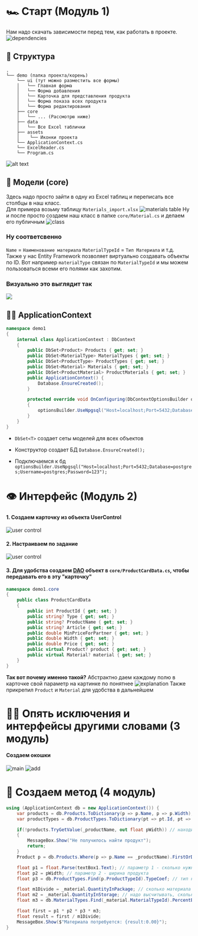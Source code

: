# 🏎️ Старт (Модуль 1)
Нам надо скачать зависимости перед тем, как работать в проекте.
![dependencies](docs/1.png)
## 🔭 Структура
```
.
└── demo (папка проекта/корень)
    └── ui (тут можно разместить все формы)
    │   └── Главная форма
    │   └── Форма добавления
    │   └── Карточка для представления продукта
    │   └── Форма показа всех продукта
    │   └── Форма редактирования
    ├── core
    │   └── ... (Рассмотрю ниже)
    ├── data
    │   └── Все Excel таблички
    ├── assets
    │    └── Иконки проекта
    └── ApplicationContext.cs
    └── ExcelReader.cs
    └── Program.cs
```
![alt text](docs/2.png)
## 🦧 Модели (core)
Здесь надо просто зайти в одну из Excel таблиц и переписать все столбцы в наш класс.<br>
Для примера возьму таблицу `Materials_import.xlsx`
![materials table](docs/3.png)
Ну и после просто создаем наш класс в папке `core/Material.cs` и делаем его публичным
![class](docs/4.png)
### Ну соответсвенно
`Name` = `Наименование материала`
`MaterialTypeId` = `Тип Материала`
и т.д. <br>
Также у нас Entity Framework позволяет виртуально создавать объекты по ID. Вот например `materialType` связан по `MaterialTypeId` и мы можем пользоваться всеми его полями как захотим. 
### Визуально это выглядит так
![](docs/5.png)

## 😶‍🌫️ ApplicationContext
``` c#
namespace demo1
{
    internal class ApplicationContext : DbContext
    {
        public DbSet<Product> Products { get; set; }
        public DbSet<MaterialType> MaterialTypes { get; set; }
        public DbSet<ProductType> ProductTypes { get; set; }
        public DbSet<Material> Materials { get; set; }
        public DbSet<ProductMaterial> ProductMaterials { get; set; }
        public ApplicationContext() {
            Database.EnsureCreated();
        }

        protected override void OnConfiguring(DbContextOptionsBuilder optionsBuilder)
        {
            optionsBuilder.UseNpgsql("Host=localhost;Port=5432;Database=postgres;Username=postgres;Password=123");
        }
    }
}
```

- `DbSet<T>` создает сеты моделей для всех объектов 
- Конструктор создает БД `Database.EnsureCreated();`
            
- Подключаемся к бд `optionsBuilder.UseNpgsql("Host=localhost;Port=5432;Database=postgres;Username=postgres;Password=123");`

# 👁️ Интерфейс (Модуль 2)
#### 1. Создаем карточку из объекта UserControl
![user control](docs/6.png)
#### 2. Настраиваем по задание
![user control](docs/7.png)
#### 3. Для удобства создаем [DAO](https://ru.wikipedia.org/wiki/Data_Access_Object) объект в `core/ProductCardData.cs`, чтобы передавать его в эту "карточку"

``` c#
namespace demo1.core
{
    public class ProductCardData
    {
        public int ProductId { get; set; }
        public string? Type { get; set; }
        public string? ProductName { get; set; }
        public string? Article { get; set; }
        public double MinPriceForPartner { get; set; }
        public double Width { get; set; }
        public double Price { get; set; }
        public virtual Product? product { get; set; }
        public virtual Material? material { get; set; }
    }
}
```
<b>Так вот почему именно такой?</b> Абстрактно даем каждому полю в карточке свой параметр на картинке по понятнее
![explanation](docs/8.png)
Также прикрепил `Product` и `Material` для удобства в дальнейшем

# 😮‍💨 Опять исключения и интерфейсы другими словами (3 модуль)
#### Создаем окошки
![main](docs/9.png)
![add](docs/10.png)

# 🎴 Создаем метод (4 модуль)
``` c#
using (ApplicationContext db = new ApplicationContext()) {
    var products = db.Products.ToDictionary(p => p.Name, p => p.Width); // создаем словарь на продукты
    var productTypes = db.ProductTypes.ToDictionary(pt => pt.Id, pt => pt.Name); // создаем словарь на тип продуктов

    if(!products.TryGetValue(_productName, out float pWidth)) // находим продукт по имени в словаре
    {
        MessageBox.Show("Не получилось найти продукт");
        return;
    }
    Product p = db.Products.Where(p => p.Name == _productName).FirstOrDefault();

    float p1 = float.Parse(textBox1.Text); // параметр 1 - сколько нужно продукта
    float p2 = pWidth; // параметр 2 - ширина продукта
    float p3 = db.ProductTypes.Find(p.ProductTypeId).TypeCoef; // тип коэффициента продукт, тип продукта

    float m1Divide = _material.QuantityInPackage; // сколько материала в упаковке
    float m2 = _material.QuantityInStorage; // надо высчитывать, сколько на складе есть высчитывать с минимальным количеством
    float m3 = db.MaterialTypes.Find(_material.MaterialTypeId).PercentBreak; // процент брака

    float first = p1 * p2 * p3 * m3;
    float result = first / m1Divide;
    MessageBox.Show($"Материала потребуется: {result:0.00}");
}
```
